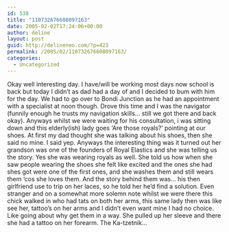 ```yaml
---
id: 538
title: "110732676608097163"
date: 2005-02-02T17:24:06+00:00
author: deline
layout: post
guid: http://delineneo.com/?p=423
permalink: /2005/02/110732676608097163/
categories:
  - Uncategorized
---
```

Okay well interesting day. I have/will be working most days now school is back but today I didn&#8217;t as dad had a day of and I decided to bum with him for the day. We had to go over to Bondi Junction as he had an appointment with a specialist at noon though. Drove this time and I was the navigator (funnily enough he trusts my navigation skills&#8230; still we got there and back okay). Anyways whilst we were waiting for his consultation, i was sitting down and this elderly(ish) lady goes &#8216;Are those royals?&#8217; pointing at our shoes. At first my dad thought she was talking about his shoes, then she said no mine. I said yep. Anyways the interesting thing was it turned out her grandson was one of the founders of Royal Elastics and she was telling us the story. Yes she was wearing royals as well. She told us how when she saw people wearing the shoes she felt like excited and the ones she had shes got were one of the first ones, and she washes them and still wears them &#8216;cos she loves them. And the story behind them was&#8230; his then girlfriend use to trip on her laces, so he told her he&#8217;d find a solution. Even stranger and on a somewhat more solemn note whilst we were there this chick walked in who had tats on both her arms, this same lady then was like see her, tattoo&#8217;s on her arms and I didn&#8217;t even want mine I had no choice. Like going about why get them in a way. She pulled up her sleeve and there she had a tattoo on her forearm. The Ka-tzetnik&#8230;
